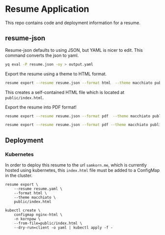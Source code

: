 # Resume Application
This repo contains code and deployment information for a resume.

## resume-json

Resume-json defaults to using JSON, but YAML is nicer to edit. This command converts the json to yaml.
```bash
yq eval -P resume.json -oy > output.yaml
```
Export the resume using a theme to HTML format.
```bash
resume export --resume resume.json --format html  --theme macchiato public/index.html
```
This creates a self-contained HTML file which is located at `public/index.html`.

Export the resume into PDF format!
```bash
resume export --resume resume.json --format pdf  --theme macchiato public/resume.pdf

resume export --resume resume.json --format pdf --theme macchiato public/resume_$(date +"%Y%m%d_%H%M%S").pdf
```

## Deployment
### Kubernetes
In order to deploy this resume to the url `samkorn.me`, which is currently hosted using kubernetes, this `index.html` file must be added to a ConfigMap in the cluster.

```
resume export \
    --resume resume.yaml \
    --format html \
    --theme macchiato \
    public/index.html

kubectl create \
    configmap nginx-html \
    -n kornpow \
    --from-file=public/index.html \
    --dry-run=client -o yaml | kubectl apply -f -
```

